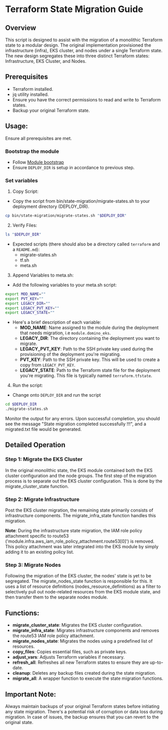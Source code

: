 # Terraform State Migration Guide
## Overview
This script is designed to assist with the migration of a monolithic Terraform state to a modular design. The original implementation provisioned the infrastructure (infra), EKS cluster, and nodes under a single Terraform state. The new design segregates these into three distinct Terraform states: Infrastructure, EKS Cluster, and Nodes.

## Prerequisites
* Terraform installed.
* jq utility installed.
* Ensure you have the correct permissions to read and write to Terraform states.
* Backup your original Terraform state.

## Usage:
Ensure all prerequisites are met.

### Bootstrap the module
* Follow [Module bootstrap](../../README.md#bootstrap-module)
* Ensure `DEPLOY_DIR` is setup in accordance to previous step.

### Set variables
1. Copy Script:
  * Copy the script from bin/state-migration/migrate-states.sh to your deployment directory (DEPLOY_DIR).
  ```bash
  cp bin/state-migration/migrate-states.sh "$DEPLOY_DIR"
  ```
2. Verify Files:
  ```bash
  ls "$DEPLOY_DIR"
  ```
  * Expected scripts (there should also be a directory called `terraform` and a `README.md`):
    * migrate-states.sh
    * tf.sh
    * meta.sh
3. Append Variables to meta.sh:
  * Add the following variables to your meta.sh script:
  ```bash
  export MOD_NAME=""
  export PVT_KEY=""
  export LEGACY_DIR=""
  export LEGACY_PVT_KEY=""
  export LEGACY_STATE=""
  ```
  * Here's a brief description of each variable:
    * **MOD_NAME**: Name assigned to the module during the deployment that needs migration, i.e `module.domino_eks`.
    * **LEGACY_DIR**: The directory containing the deployment you want to migrate.
    * **LEGACY_PVT_KEY**: Path to the SSH private key used during the provisioning of the deployment you're migrating.
    * **PVT_KEY**: Path to the SSH private key. This will be used to create a copy from `LEGACY_PVT_KEY`.
    * **LEGACY_STATE**: Path to the Terraform state file for the deployment you're migrating. This file is typically named `terraform.tfstate`.

4. Run the script:
  * Change onto `DEPLOY_DIR` and run the script
  ```bash
  cd $DEPLOY_DIR
  ./migrate-states.sh
  ```

Monitor the output for any errors. Upon successful completion, you should see the message "State migration completed successfully !!!", and a migrated.txt file would be generated.

## Detailed Operation
### Step 1: Migrate the EKS Cluster
In the original monolithic state, the EKS module contained both the EKS cluster configuration and the node groups. The first step of the migration process is to separate out the EKS cluster configuration. This is done by the migrate_cluster_state function.

### Step 2: Migrate Infrastructure
Post the EKS cluster migration, the remaining state primarily consists of infrastructure components. The migrate_infra_state function handles this migration.

**Note**: During the infrastructure state migration, the IAM role policy attachment specific to route53 ('module.infra.aws_iam_role_policy_attachment.route53[0]') is removed. This policy attachment was later integrated into the EKS module by simply adding it to an existing policy list.

### Step 3: Migrate Nodes
Following the migration of the EKS cluster, the nodes' state is yet to be segregated. The migrate_nodes_state function is responsible for this. It uses a list of resource definitions (nodes_resource_definitions) as a filter to selectively pull out node-related resources from the EKS module state, and then transfer them to the separate nodes module.

## Functions:
* **migrate_cluster_state**: Migrates the EKS cluster configuration.
* **migrate_infra_state**: Migrates infrastructure components and removes the route53 IAM role policy attachment.
* **migrate_nodes_state**: Migrates the nodes using a predefined list of resources.
* **copy_files**: Copies essential files, such as private keys.
* **adjust_vars**: Adjusts Terraform variables if necessary.
* **refresh_all**: Refreshes all new Terraform states to ensure they are up-to-date.
* **cleanup**: Deletes any backup files created during the state migration.
* **migrate_all**: A wrapper function to execute the state migration functions.

## Important Note:
Always maintain backups of your original Terraform states before initiating any state migration. There's a potential risk of corruption or data loss during migration. In case of issues, the backup ensures that you can revert to the original state.
